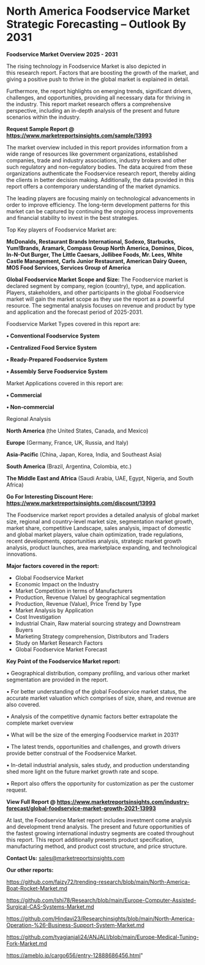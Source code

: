  # North America Foodservice Market Strategic Forecasting – Outlook By 2031

<Strong> Foodservice Market Overview 2025 - 2031</strong>

The rising technology in Foodservice Market is also depicted in this research report. Factors that are boosting the growth of the market, and giving a positive push to thrive in the global market is explained in detail.

Furthermore, the report highlights on emerging trends, significant drivers, challenges, and opportunities, providing all necessary data for thriving in the industry. This report market research offers a comprehensive perspective, including an in-depth analysis of the present and future scenarios within the industry.

<strong>Request Sample Report @ <a href=https://www.marketreportsinsights.com/sample/13993>https://www.marketreportsinsights.com/sample/13993</a></strong>

The market overview included in this report provides information from a wide range of resources like government organizations, established companies, trade and industry associations, industry brokers and other such regulatory and non-regulatory bodies. The data acquired from these organizations authenticate the Foodservice research report, thereby aiding the clients in better decision making. Additionally, the data provided in this report offers a contemporary understanding of the market dynamics.

The leading players are focusing mainly on technological advancements in order to improve efficiency. The long-term development patterns for this market can be captured by continuing the ongoing process improvements and financial stability to invest in the best strategies.

Top Key players of Foodservice Market are:

<strong>McDonalds, Restaurant Brands International, Sodexo, Starbucks, Yum!Brands, Aramark, Compass Group North America, Dominos, Dicos, In-N-Out Burger, The Little Caesars, Jollibee Foods, Mr. Lees, White Castle Management, Carls Junior Restaurant, American Dairy Queen, MOS Food Services, Services Group of America</strong>

<strong><b>Global Foodservice Market Scope and Size:</b></strong>
The Foodservice market is declared segment by company, region (country), type, and application. Players, stakeholders, and other participants in the global Foodservice market will gain the market scope as they use the report as a powerful resource. The segmental analysis focuses on revenue and product by type and application and the forecast period of 2025-2031.

Foodservice Market Types covered in this report are:

<strong>• Conventional Foodservice System

• Centralized Food Service System

• Ready-Prepared Foodservice System

• Assembly Serve Foodservice System</strong>

Market Applications covered in this report are:

<strong>• Commercial

• Non-commercial</strong> 

Regional Analysis

<strong>North America</strong> (the United States, Canada, and Mexico)

<strong>Europe</strong> (Germany, France, UK, Russia, and Italy)

<strong>Asia-Pacific</strong> (China, Japan, Korea, India, and Southeast Asia)

<strong>South America</strong> (Brazil, Argentina, Colombia, etc.)

<strong>The Middle East and Africa</strong> (Saudi Arabia, UAE, Egypt, Nigeria, and South Africa)

<strong>Go For Interesting Discount Here: <a href=https://www.marketreportsinsights.com/discount/13993>https://www.marketreportsinsights.com/discount/13993</a></strong>

The Foodservice market report provides a detailed analysis of global market size, regional and country-level market size, segmentation market growth, market share, competitive Landscape, sales analysis, impact of domestic and global market players, value chain optimization, trade regulations, recent developments, opportunities analysis, strategic market growth analysis, product launches, area marketplace expanding, and technological innovations.

<strong><b>Major factors covered in the report:</b></strong>
<ul>
  <li>Global Foodservice Market </li>
  <li>Economic Impact on the Industry</li>
  <li>Market Competition in terms of Manufacturers</li>
  <li>Production, Revenue (Value) by geographical segmentation</li>
  <li>Production, Revenue (Value), Price Trend by Type</li>
  <li>Market Analysis by Application</li>
  <li>Cost Investigation</li>
  <li>Industrial Chain, Raw material sourcing strategy and Downstream Buyers</li>
  <li>Marketing Strategy comprehension, Distributors and Traders</li>
  <li>Study on Market Research Factors</li>
  <li>Global Foodservice Market Forecast</li>
</ul>

<strong><b>Key Point of the Foodservice Market report:</b></strong>

• Geographical distribution, company profiling, and various other market segmentation are provided in the report.

• For better understanding of the global Foodservice market status, the accurate market valuation which comprises of size, share, and revenue are also covered.

• Analysis of the competitive dynamic factors better extrapolate the complete market overview

• What will be the size of the emerging Foodservice market in 2031?

• The latest trends, opportunities and challenges, and growth drivers provide better construal of the Foodservice Market.

• In-detail industrial analysis, sales study, and production understanding shed more light on the future market growth rate and scope.

• Report also offers the opportunity for customization as per the customer request.

<strong><b>View Full Report @ <a href=https://www.marketreportsinsights.com/industry-forecast/global-foodservice-market-growth-2021-13993>https://www.marketreportsinsights.com/industry-forecast/global-foodservice-market-growth-2021-13993</a></b></strong>


At last, the Foodservice Market report includes investment come analysis and development trend analysis. The present and future opportunities of the fastest growing international industry segments are coated throughout this report. This report additionally presents product specification, manufacturing method, and product cost structure, and price structure.

<strong>Contact Us:</strong>
sales@marketreportsinsights.com

<strong>Our other reports:</strong>

<a href=https://github.com/faizy72/trending-research/blob/main/North-America-Boat-Rocket-Market.md>https://github.com/faizy72/trending-research/blob/main/North-America-Boat-Rocket-Market.md</a>

<a href=https://github.com/Ishi78/Research/blob/main/Europe-Computer-Assisted-Surgical-CAS-Systems-Market.md>https://github.com/Ishi78/Research/blob/main/Europe-Computer-Assisted-Surgical-CAS-Systems-Market.md</a>

<a href=https://github.com/Hindavi23/Researchinsights/blob/main/North-America-Operation-%26-Business-Support-System-Market.md>https://github.com/Hindavi23/Researchinsights/blob/main/North-America-Operation-%26-Business-Support-System-Market.md</a>

<a href=https://github.com/tyagianjali24/ANJALI/blob/main/Europe-Medical-Tuning-Fork-Market.md>https://github.com/tyagianjali24/ANJALI/blob/main/Europe-Medical-Tuning-Fork-Market.md</a>

<a href=https://ameblo.jp/cargo656/entry-12888686456.html>https://ameblo.jp/cargo656/entry-12888686456.html</a>"
